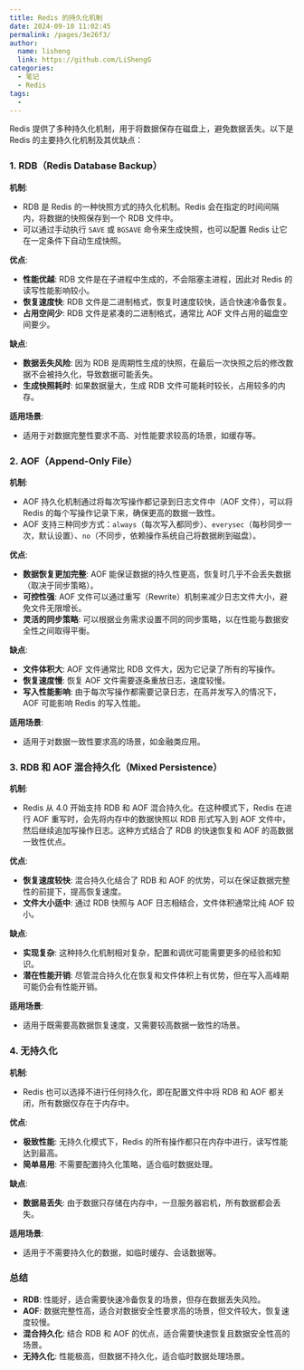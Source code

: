 ```yaml
---
title: Redis 的持久化机制
date: 2024-09-10 11:02:45
permalink: /pages/3e26f3/
author: 
  name: lisheng
  link: https://github.com/LiShengG
categories: 
  - 笔记
  - Redis
tags: 
  - 
---
```

Redis 提供了多种持久化机制，用于将数据保存在磁盘上，避免数据丢失。以下是 Redis 的主要持久化机制及其优缺点：

### 1. RDB（Redis Database Backup）
**机制**:
- RDB 是 Redis 的一种快照方式的持久化机制。Redis 会在指定的时间间隔内，将数据的快照保存到一个 RDB 文件中。
- 可以通过手动执行 `SAVE` 或 `BGSAVE` 命令来生成快照，也可以配置 Redis 让它在一定条件下自动生成快照。

**优点**:
- **性能优越**: RDB 文件是在子进程中生成的，不会阻塞主进程，因此对 Redis 的读写性能影响较小。
- **恢复速度快**: RDB 文件是二进制格式，恢复时速度较快，适合快速冷备恢复。
- **占用空间少**: RDB 文件是紧凑的二进制格式，通常比 AOF 文件占用的磁盘空间要少。

**缺点**:
- **数据丢失风险**: 因为 RDB 是周期性生成的快照，在最后一次快照之后的修改数据不会被持久化，导致数据可能丢失。
- **生成快照耗时**: 如果数据量大，生成 RDB 文件可能耗时较长，占用较多的内存。

**适用场景**:
- 适用于对数据完整性要求不高、对性能要求较高的场景，如缓存等。

### 2. AOF（Append-Only File）
**机制**:
- AOF 持久化机制通过将每次写操作都记录到日志文件中（AOF 文件），可以将 Redis 的每个写操作记录下来，确保更高的数据一致性。
- AOF 支持三种同步方式：`always`（每次写入都同步）、`everysec`（每秒同步一次，默认设置）、`no`（不同步，依赖操作系统自己将数据刷到磁盘）。

**优点**:
- **数据恢复更加完整**: AOF 能保证数据的持久性更高，恢复时几乎不会丢失数据（取决于同步策略）。
- **可控性强**: AOF 文件可以通过重写（Rewrite）机制来减少日志文件大小，避免文件无限增长。
- **灵活的同步策略**: 可以根据业务需求设置不同的同步策略，以在性能与数据安全性之间取得平衡。

**缺点**:
- **文件体积大**: AOF 文件通常比 RDB 文件大，因为它记录了所有的写操作。
- **恢复速度慢**: 恢复 AOF 文件需要逐条重放日志，速度较慢。
- **写入性能影响**: 由于每次写操作都需要记录日志，在高并发写入的情况下，AOF 可能影响 Redis 的写入性能。

**适用场景**:
- 适用于对数据一致性要求高的场景，如金融类应用。

### 3. RDB 和 AOF 混合持久化（Mixed Persistence）
**机制**:
- Redis 从 4.0 开始支持 RDB 和 AOF 混合持久化。在这种模式下，Redis 在进行 AOF 重写时，会先将内存中的数据快照以 RDB 形式写入到 AOF 文件中，然后继续追加写操作日志。这种方式结合了 RDB 的快速恢复和 AOF 的高数据一致性优点。

**优点**:
- **恢复速度较快**: 混合持久化结合了 RDB 和 AOF 的优势，可以在保证数据完整性的前提下，提高恢复速度。
- **文件大小适中**: 通过 RDB 快照与 AOF 日志相结合，文件体积通常比纯 AOF 较小。

**缺点**:
- **实现复杂**: 这种持久化机制相对复杂，配置和调优可能需要更多的经验和知识。
- **潜在性能开销**: 尽管混合持久化在恢复和文件体积上有优势，但在写入高峰期可能仍会有性能开销。

**适用场景**:
- 适用于既需要高数据恢复速度，又需要较高数据一致性的场景。

### 4. 无持久化
**机制**:
- Redis 也可以选择不进行任何持久化，即在配置文件中将 RDB 和 AOF 都关闭，所有数据仅存在于内存中。

**优点**:
- **极致性能**: 无持久化模式下，Redis 的所有操作都只在内存中进行，读写性能达到最高。
- **简单易用**: 不需要配置持久化策略，适合临时数据处理。

**缺点**:
- **数据易丢失**: 由于数据只存储在内存中，一旦服务器宕机，所有数据都会丢失。

**适用场景**:
- 适用于不需要持久化的数据，如临时缓存、会话数据等。

### **总结**
- **RDB**: 性能好，适合需要快速冷备恢复的场景，但存在数据丢失风险。
- **AOF**: 数据完整性高，适合对数据安全性要求高的场景，但文件较大，恢复速度较慢。
- **混合持久化**: 结合 RDB 和 AOF 的优点，适合需要快速恢复且数据安全性高的场景。
- **无持久化**: 性能极高，但数据不持久化，适合临时数据处理场景。
